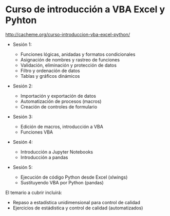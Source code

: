 # Curso de introducción a VBA Excel y Pyhton
http://cacheme.org/curso-introduccion-vba-excel-python/

* Sesión 1: 
  * Funciones lógicas, anidadas y formatos condicionales
  * Asignación de nombres y rastreo de funciones
  * Validación, eliminación y protección de datos 
  * Filtro y ordenación de datos
  * Tablas y gráficos dinámicos
 
* Sesión 2:
  * Importación y exportación de datos
  * Automatización de procesos (macros)
  * Creación de controles de formulario

* Sesión 3:
  * Edición de macros, introducción a VBA
  * Funciones VBA

* Sesión 4:
  * Introducción a Jupyter Notebooks
  * Introducción a pandas

* Sesión 5:
  * Ejecución de código Python desde Excel (xlwings)
  * Sustituyendo VBA por Python (pandas)

El temario a cubrir incluirá:
  * Repaso a estadística unidimensional para control de calidad
  * Ejercicios de estádistica  y control de calidad (automatizados)
 
